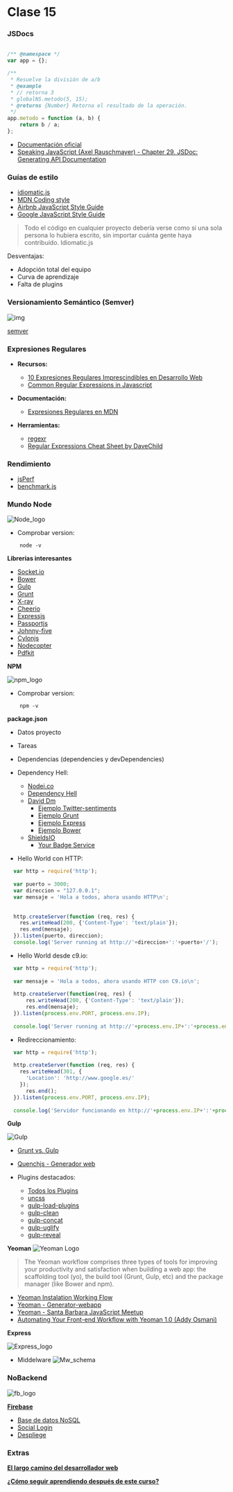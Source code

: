 # Clase 15

### JSDocs

```javascript

/** @namespace */
var app = {};

/**
 * Resuelve la división de a/b
 * @example
 * // retorna 3
 * globalNS.metodo(5, 15);
 * @returns {Number} Retorna el resultado de la operación.
 */
app.metodo = function (a, b) {
    return b / a;
};
```

- [Documentación oficial](http://usejsdoc.org/tags-example.html)
- [Speaking JavaScript (Axel Rauschmayer) - Chapter 29. JSDoc: Generating API Documentation](http://speakingjs.com/es5/ch29.html)

### Guías de estilo

- [idiomatic.js](https://github.com/rwaldron/idiomatic.js/)
- [MDN Coding style](https://developer.mozilla.org/en-US/docs/Mozilla/Developer_guide/Coding_Style#JavaScript_practices)
- [Airbnb JavaScript Style Guide](https://github.com/airbnb/javascript)
- [Google JavaScript Style Guide](https://google.github.io/styleguide/javascriptguide.xml)


> Todo el código en cualquier proyecto debería verse como si una sola persona lo hubiera escrito, sin importar cuánta gente haya contribuído. 
> Idiomatic.js

Desventajas:
- Adopción total del equipo
- Curva de aprendizaje
- Falta de plugins

### Versionamiento Semántico (Semver)

![img](https://blog.gopheracademy.com/postimages/advent-2015/semver.png)


[semver](http://semver.org/lang/es/)

### Expresiones Regulares 

- **Recursos:**
    - [10 Expresiones Regulares Imprescindibles en Desarrollo Web](http://web.ontuts.com/snippets/10-expresiones-regulares-imprescindibles-en-desarrollo-web/)
    - [Common Regular Expressions in Javascript](http://geniuscarrier.com/common-regular-expressions-in-javascript/)

- **Documentación:**
    - [Expresiones Regulares en MDN](https://developer.mozilla.org/es/docs/Web/JavaScript/Guide/Regular_Expressions)

- **Herramientas:**
    - [regexr](http://regexr.com/) 
    - [Regular Expressions Cheat Sheet by DaveChild](http://www.cheatography.com/davechild/cheat-sheets/regular-expressions/)


### Rendimiento
- [jsPerf](http://jsperf.com/)
- [benchmark.js](http://benchmarkjs.com/)


### Mundo Node

![Node_logo](https://nodejs.org/static/images/logos/nodejs.png)
- Comprobar version:
```
    node -v
```

**Librerías interesantes**
- [Socket.io](https://www.npmjs.com/package/socket.io)
- [Bower](https://www.npmjs.com/package/bower)
- [Gulp](https://www.npmjs.com/package/gulp)
- [Grunt](https://www.npmjs.com/package/grunt)
- [X-ray](https://www.npmjs.com/package/x-ray)
- [Cheerio](https://www.npmjs.com/package/cheerio)
- [Expressjs](http://expressjs.com/)
- [Passportjs](http://passportjs.org/)
- [Johnny-five](http://johnny-five.io/)
- [Cylonjs](https://cylonjs.com/)
- [Nodecopter](http://www.nodecopter.com/hack)
- [Pdfkit](http://pdfkit.org/)

**NPM**

![npm_logo](http://ohdoylerules.com/content/images/npm-logo.svg)

- Comprobar version:
```
    npm -v
```

**package.json**

- Datos proyecto
- Tareas
- Dependencias (dependencies y devDependencies)

- Dependency Hell:
  - [Nodei.co](https://nodei.co/)
  - [Dependency Hell](http://www.wikiwand.com/en/Dependency_hell)
  - [David Dm](https://david-dm.org/)
    - [Ejemplo Twitter-sentiments](https://david-dm.org/UlisesGascon/twitter-sentiments#info=dependencies&view=list)
    - [Ejemplo Grunt](https://david-dm.org/gruntjs/grunt#info=dependencies&view=table)
    - [Ejemplo Express](https://david-dm.org/strongloop/express)
    - [Ejemplo Bower](https://david-dm.org/bower/bower#info=dependencies&view=table)
  - [ShieldsIO](http://shields.io/)
    - [Your Badge Service](http://badges.github.io/gh-badges/) 



- Hello World con HTTP:
```javascript
  var http = require('http');
  
  var puerto = 3000;
  var direccion = "127.0.0.1";
  var mensaje = 'Hola a todos, ahora usando HTTP\n';
  
  
  http.createServer(function (req, res) {
    res.writeHead(200, {'Content-Type': 'text/plain'});
    res.end(mensaje);
  }).listen(puerto, direccion);
  console.log('Server running at http://'+direccion+':'+puerto+'/');
```

- Hello World desde c9.io:
```javascript
  var http = require('http');
  
  var mensaje = 'Hola a todos, ahora usando HTTP con C9.io\n';
  
  http.createServer(function(req, res) {
      res.writeHead(200, {'Content-Type': 'text/plain'});
      res.end(mensaje);
  }).listen(process.env.PORT, process.env.IP);
  
  console.log('Server running at http://'+process.env.IP+':'+process.env.PORT+'/');
```

- Redireccionamiento:
```javascript
  var http = require('http');
  
  http.createServer(function (req, res) {
    res.writeHead(301, {
      'Location': 'http://www.google.es/'
    });
      res.end();
  }).listen(process.env.PORT, process.env.IP);
  
  console.log('Servidor funcionando en http://'+process.env.IP+':'+process.env.PORT+'/');
```


**Gulp**

![Gulp](http://codehangar.io/content/images/2015/10/gulp-logo.jpg)


- [Grunt vs. Gulp](http://www.slideshare.net/appleboy/automating-your-workflow-with-gulp)
- [Quenchjs - Generador web](http://quenchjs.com/)

- Plugins destacados:
    - [Todos los Plugins](http://gulpjs.com/plugins/)
    - [uncss](https://www.npmjs.com/package/gulp-uncss/)
    - [gulp-load-plugins](https://www.npmjs.com/package/gulp-load-plugins/)
    - [gulp-clean](https://github.com/peter-vilja/gulp-clean)
    - [gulp-concat](https://github.com/contra/gulp-concat)
    - [gulp-uglify](https://github.com/terinjokes/gulp-uglify)
    - [gulp-reveal](https://www.npmjs.com/package/gulp-reveal)

**Yeoman**
![Yeoman Logo](https://raw.githubusercontent.com/yeoman/media/master/optimized/yeoman-masthead.png)
> The Yeoman workflow comprises three types of tools for improving your productivity and satisfaction when building a web app: the scaffolding tool (yo), the build tool (Grunt, Gulp, etc) and the package manager (like Bower and npm).

- [Yeoman Instalation Working Flow](https://www.youtube.com/watch?v=zBt2g9ekiug)
- [Yeoman - Generator-webapp](https://github.com/yeoman/generator-webapp)
- [Yeoman - Santa Barbara JavaScript Meetup](http://www.slideshare.net/tim_doherty/yeoman-santa-barbara-bjava-scriptmeetup)
- [Automating Your Front-end Workflow with Yeoman 1.0 (Addy Osmani)](https://www.youtube.com/watch?v=1OAfGm_cI6Y)



**Express**

![Express_logo](https://i.cloudup.com/zfY6lL7eFa-3000x3000.png)

- Middelware
![Mw_schema](http://image.slidesharecdn.com/introtonode-140914093424-phpapp01/95/intro-to-nodejs-14-638.jpg?cb=1410687757)


### NoBackend

![fb_logo](http://www.livechat.codeteam.in/images/firebase-logo.png)

**[Firebase](https://www.firebase.com/)**
- [Base de datos NoSQL](https://www.firebase.com/docs/web/guide/understanding-data.html)
- [Social Login](https://www.firebase.com/docs/web/guide/user-auth.html)
- [Despliege](https://www.firebase.com/docs/web/guide/deploying.html)



### Extras

**[El largo camino del desarrollador web](https://coggle.it/diagram/52e97f8c5a143de239005d1b/56212c4e4c505e0045c0d3bda59b77e5977c2c9bd40f3fd0b451bdcf8da4aa52)**


**[¿Cómo seguir aprendiendo después de este curso?](extra.md)**
